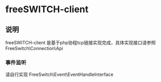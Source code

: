 # freeSWITCH-client

## 说明
freeSWITCH-client 是基于php协程tcp链接实现完成，具体实现接口请参照 FreeSwitch\Connection\Api

### 事件监听
请自行实现 FreeSwitch\Event\EventHandleInterface
